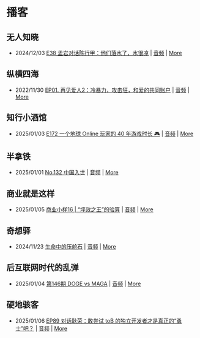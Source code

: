 # 播客

## 无人知晓
- 2024/12/03 [E38 孟岩对话陈行甲：他们落水了，水很凉](https://www.xiaoyuzhoufm.com/episode/674993fcc3b2a2f334681d1c) | [音频](https://dts-api.xiaoyuzhoufm.com/track/611719d3cb0b82e1df0ad29e/674993fcc3b2a2f334681d1c/media.xyzcdn.net/ltQLGAGNRRRTiQZqd_ZmhAAewLcp.m4a) | [More](channels/%E6%97%A0%E4%BA%BA%E7%9F%A5%E6%99%93.md)

## 纵横四海
- 2022/11/30 [EP01. 再见爱人2：冷暴力，攻击狂，和爱的共同账户](https://www.ximalaya.com/sound/592716797) | [音频](https://aod.cos.tx.xmcdn.com/storages/26c6-audiofreehighqps/E9/4E/GKwRIUEHXOodAq7-QQHYdhCw-aacv2-48K.m4a) | [More](channels/%E7%BA%B5%E6%A8%AA%E5%9B%9B%E6%B5%B7.md)

## 知行小酒馆
- 2025/01/03 [E172 一个地球 Online 玩家的 40 年游戏时长 🎮](https://www.xiaoyuzhoufm.com/episode/6777911415a5fd520ebb170a) | [音频](https://dts-api.xiaoyuzhoufm.com/track/6013f9f58e2f7ee375cf4216/6777911415a5fd520ebb170a/media.xyzcdn.net/loE4VIYCEXpFM_-t-XTjBr-M0Px7.m4a) | [More](channels/%E7%9F%A5%E8%A1%8C%E5%B0%8F%E9%85%92%E9%A6%86.md)

## 半拿铁
- 2025/01/01 [No.132 ️ 中国入世](https://www.ximalaya.com/sound/789355692) | [音频](https://tk.wavpub.com/WPDL_ycCCHHgSUujHLjUYfBVERJRuAgSKEnUrQgbNHKKbDbVcQxNyefbZMYVgyv-91.m4a) | [More](channels/%E5%8D%8A%E6%8B%BF%E9%93%81.md)

## 商业就是这样
- 2025/01/05 [商业小样16 | “坪效之王”的验算](https://www.ximalaya.com/sound/791046535) | [音频](https://aod.cos.tx.xmcdn.com/storages/a8e2-audiofreehighqps/F0/55/GKwRINsLUHwnAE2utQNNaaJT.m4a) | [More](channels/%E5%95%86%E4%B8%9A%E5%B0%B1%E6%98%AF%E8%BF%99%E6%A0%B7.md)

## 奇想驿
- 2024/11/23 [生命中的压舱石](https://www.xiaoyuzhoufm.com/episode/67403d1d11045e78e5105c6f) | [音频](https://dts-api.xiaoyuzhoufm.com/track/6034daea97755b8fc9c66480/67403d1d11045e78e5105c6f/media.xyzcdn.net/lmERsWF4hFJGK9PjHGzOwQnbz-Ge.m4a) | [More](channels/%E5%A5%87%E6%83%B3%E9%A9%BF.md)

## 后互联网时代的乱弹
- 2025/01/04 [第146期 DOGE vs MAGA](https://hosting.wavpub.cn/pie/ep146/) | [音频](https://tk.wavpub.com/WPDL_yzsACXNJhzdLtaZqvHZhjywrUXNyLeMaYgkCeJCcJtyRzmZARTcwcxZMyD-73.mp3) | [More](channels/%E5%90%8E%E4%BA%92%E8%81%94%E7%BD%91%E6%97%B6%E4%BB%A3%E7%9A%84%E4%B9%B1%E5%BC%B9.md)

## 硬地骇客
- 2025/01/06 [EP89 对话耿荣：敢尝试 toB 的独立开发者才是真正的“勇士”吧？](https://www.xiaoyuzhoufm.com/episode/677bd1701962f0b751bc1fe2) | [音频](https://dts-api.xiaoyuzhoufm.com/track/640ee2438be5d40013fe4a87/677bd1701962f0b751bc1fe2/media.xyzcdn.net/lqJR9EtTl-vJC6-54WGEJWshBED7.m4a) | [More](channels/%E7%A1%AC%E5%9C%B0%E9%AA%87%E5%AE%A2.md)

